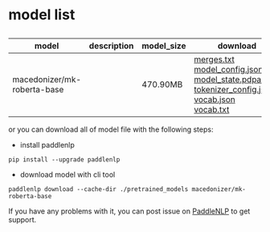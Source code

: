 #  model list

##  

| model  | description | model_size  | download         |
| --- | --- | --- | --- |
|macedonizer/mk-roberta-base|  | 470.90MB | [merges.txt](https://bj.bcebos.com/paddlenlp/models/community/macedonizer/mk-roberta-base/merges.txt)<br>[model_config.json](https://bj.bcebos.com/paddlenlp/models/community/macedonizer/mk-roberta-base/model_config.json)<br>[model_state.pdparams](https://bj.bcebos.com/paddlenlp/models/community/macedonizer/mk-roberta-base/model_state.pdparams)<br>[tokenizer_config.json](https://bj.bcebos.com/paddlenlp/models/community/macedonizer/mk-roberta-base/tokenizer_config.json)<br>[vocab.json](https://bj.bcebos.com/paddlenlp/models/community/macedonizer/mk-roberta-base/vocab.json)<br>[vocab.txt](https://bj.bcebos.com/paddlenlp/models/community/macedonizer/mk-roberta-base/vocab.txt) |

or you can download all of model file with the following steps:

* install paddlenlp

```shell
pip install --upgrade paddlenlp
```

* download model with cli tool

```shell
paddlenlp download --cache-dir ./pretrained_models macedonizer/mk-roberta-base
```

If you have any problems with it, you can post issue on [PaddleNLP](https://github.com/PaddlePaddle/PaddleNLP) to get support.
